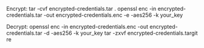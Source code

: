Encrypt:
tar -cvf encrypted-credentials.tar .
openssl enc -in encrypted-credentials.tar -out encrypted-credentials.enc -e -aes256 -k your_key

Decrypt:
openssl enc -in encrypted-credentials.enc -out encrypted-credentials.tar -d -aes256 -k your_key
tar -zxvf encrypted-credentials.targit re